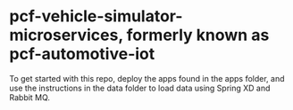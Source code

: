 # pcf-vehicle-simulator-microservices, formerly known as pcf-automotive-iot

To get started with this repo, deploy the apps found in the apps folder, and use the instructions in the data folder to load data using Spring XD and Rabbit MQ.
